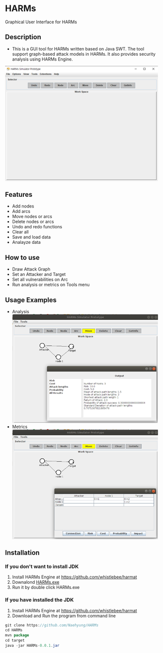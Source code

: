 # HARMs
Graphical User Interface for HARMs

## Description
-	This is a GUI tool for HARMs written based on Java SWT. The tool support graph-based attack models in HARMs. It also provides security analysis using HARMs Engine.

![Main](./img/main.png)
 
## Features
-	Add nodes
-	Add arcs
-	Move nodes or arcs
-	Delete nodes or arcs
-	Undo and redo functions
-	Clear all
-	Save and load data
-	Analayze data

## How to use
- Draw Attack Graph
- Set an Attacker and Target
- Set all vulnerabilities on Arc
- Run analysis or metrics on Tools menu

## Usage Examples
- Analysis<br />
![Analysis](./img/analysis.png)
- Metrics<br />
![Metrics](./img/metrics.png)

## Installation
### If you don't want to install JDK<br />
1. Install HARMs Engine at https://github.com/whistlebee/harmat<br />
2. Downalond <a id="raw-url" href="https://raw.githubusercontent.com/Naehyung/HARMs/master/HARMs-0.0.1.exe">HARMs.exe</a><br />
3. Run it by double click HARMs.exe
### If you have installed the JDK<br />
1. Install HARMs Engine at https://github.com/whistlebee/harmat<br />
2. Download and Run the program from command line
```java
git clone https://github.com/Naehyung/HARMs
cd HARMs
mvn package
cd target
java -jar HARMs-0.0.1.jar
```
